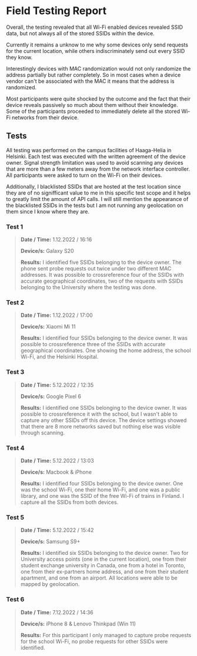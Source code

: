 # Field Testing Report

Overall, the testing revealed that all Wi-Fi enabled devices revealed SSID data, but not always all of the stored SSIDs within the device.

Currently it remains a unknow to me why some devices only send requests for the current location, while others indiscriminately send out every SSID they know.

Interestingly devices with MAC randomization would not only randomize the address partially but rather completely. So in most cases when a device vendor can't be associated with the MAC it means that the address is randomized. 

Most participants were quite shocked by the outcome and the fact that their device reveals passively so much about them without their knowledge. Some of the participants proceeded to immediately delete all the stored Wi-Fi networks from their device. 

## Tests

All testing was performed on the campus facilities of Haaga-Helia in Helsinki. Each test was executed with the written agreement of the device owner. Signal strength limitation was used to avoid scanning any devices that are more than a few meters away from the network interface controller. All participants were asked to turn on the Wi-Fi on their devices. 

Additionally, I blacklisted SSIDs that are hosted at the test location since they are of no signifficant value to me in this specific test scope and it helps to greatly limit the amount of API calls. I will still mention the appearance of the blacklisted SSIDs in the tests but I am not running any geolocation on them since I know where they are.

### Test 1

>**Date / Time:**
>1.12.2022 / 16:16
>
>**Device/s:**
>Galaxy S20
>
>**Results:**
>I identified five SSIDs belonging to the device owner. The phone sent probe requests out twice under two different MAC addresses. It was possible to crossreference four of the SSIDs with accurate geographical coordinates, two of the requests with SSIDs belonging to the University where the testing was done.
> 

### Test 2

>**Date / Time:**
>1.12.2022 / 17:00
>
>**Device/s:**
>Xiaomi Mi 11 
>
>**Results:**
>I identified four SSIDs belonging to the device owner. It was possible to crossreference three of the SSIDs with accurate geographical coordinates. One showing the home address, the school Wi-Fi, and the Helsinki Hospital.    
>

### Test 3

>**Date / Time:**
>5.12.2022 / 12:35
>
>**Device/s:**
>Google Pixel 6 
>
>**Results:**
>I identified one SSIDs belonging to the device owner. It was possible to crossreference it with the school, but I wasn't able to capture any other SSIDs off this device. The device settings showed that there are 8 more networks saved but nothing else was visible through scanning. 
>

### Test 4

>**Date / Time:**
>5.12.2022 / 13:03
>
>**Device/s:**
>Macbook & iPhone
>
>**Results:**
>I identified four SSIDs belonging to the device owner. One was the school Wi-Fi, one their home Wi-Fi, and one was a public library, and one was the SSID of the free Wi-Fi of trains in Finland. I capture all the SSIDs from both devices. 


### Test 5

>**Date / Time:**
>5.12.2022 / 15:42
>
>**Device/s:**
>Samsung S9+
>
>**Results:**
>I identified six SSIDs belonging to the device owner. Two for University access points (one in the current location), one from their student exchange university in Canada, one from a hotel in Toronto, one from their ex-partners home address, and one from their student apartment, and one from an airport. All locations were able to be mapped by geolocation.  
>

### Test 6

>**Date / Time:**
>7.12.2022 / 14:36
>
>**Device/s:**
>iPhone 8 & Lenovo Thinkpad (Win 11)
>
>**Results:**
>For this participant I only managed to capture probe requests for the school Wi-Fi, no probe requests for other SSIDs were identified. 
>
